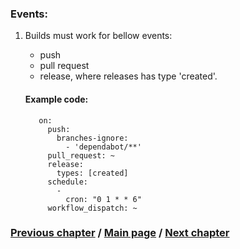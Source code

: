 ### Events:
1. Builds must work for bellow events:
    - push
    - pull request
    - release, where releases has type 'created'.

   #### Example code:
   ```YML
      on:
        push:
          branches-ignore:
            - 'dependabot/**'
        pull_request: ~
        release:
          types: [created]
        schedule:
          -
            cron: "0 1 * * 6"
        workflow_dispatch: ~
   ```
### [Previous chapter](./2_EventsSubchapter.md) / [Main page](../GithubBuilds.md) / [Next chapter](./3_JobsAndStrategySubchapter.md)